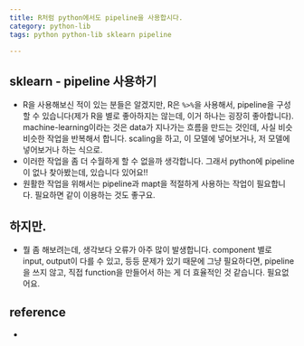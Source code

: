 ```yaml
---
title: R처럼 python에서도 pipeline을 사용합시다. 
category: python-lib
tags: python python-lib sklearn pipeline

---
```


## sklearn - pipeline 사용하기 

- R을 사용해보신 적이 있는 분들은 알겠지만, R은 `%>%`을 사용해서, pipeline을 구성할 수 있습니다(제가 R을 별로 좋아하지는 않는데, 이거 하나는 굉장히 좋아합니다). machine-learning이라는 것은 data가 지나가는 흐름을 만드는 것인데, 사실 비슷비슷한 작업을 반복해서 합니다. scaling을 하고, 이 모델에 넣어보거나, 저 모델에 넣어보거나 하는 식으로. 
- 이러한 작업을 좀 더 수월하게 할 수 없을까 생각합니다. 그래서 python에 pipeline이 없나 찾아봤는데, 있습니다 있어요!!
- 원활한 작업을 위해서는 pipeline과 mapt을 적절하게 사용하는 작업이 필요합니다. 필요하면 같이 이용하는 것도 좋구요. 

## 하지만. 

- 뭘 좀 해보려는데, 생각보다 오류가 아주 많이 발생합니다. component 별로 input, output이 다를 수 있고, 등등 문제가 있기 때문에 그냥 필요하다면, pipeline을 쓰지 않고, 직접 function을 만들어서 하는 게 더 효율적인 것 같습니다. 필요없어요. 

## reference
- 

